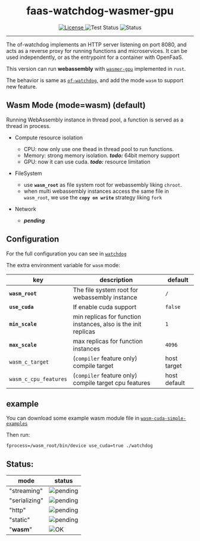 <div style="text-align: center">
	<h1>faas-watchdog-wasmer-gpu</h1>
	<p>
    <a href="https://github.com/yanghaku/faas-watchdog-wasmer-gpu/blob/main/LICENSE">
	    <img src="https://img.shields.io/badge/license-Apache-brightgreen" alt="License">
    </a>
	<img src="https://img.shields.io/badge/test-passing-brightgreen" alt="Test Status">
	<img src="https://img.shields.io/badge/status-developing-brightgreen" alt="Status">
	</p>
</div>
<hr/>

The of-watchdog implements an HTTP server listening on port 8080, and acts as a reverse proxy for running functions and
microservices. It can be used independently, or as the entrypoint for a container with OpenFaaS.

This version can run **webassembly** with [```wasmer-gpu```](https://github.com/yanghaku/wasmer-gpu) implemented
in ```rust```.

The behavior is same as [```of-watchdog```](https://github.com/openfaas/of-watchdog), and add the mode ```wasm``` to
support new feature.

## Wasm Mode (mode=wasm) (default)

Running WebAssembly instance in thread pool, a function is served as a thread in process.

* Compute resource isolation
    * CPU: now only use one thead in thread pool to run functions.
    * Memory: strong memory isolation. ***todo:*** 64bit memory support
    * GPU: now it can use cuda.  ***todo:*** resource limitation

* FileSystem
    * use **```wasm_root```** as file system root for webassembly liking ```chroot```.
    * when multi webassembly instances access the same file in ```wasm_root```,
      we use the **```copy on write```** strategy liking ```fork```

* Network
    * ***pending***

## Configuration

For the full configuration you can see in [```watchdog```](https://github.com/openfaas/of-watchdog#configuration)

The extra environment variable for ```wasm``` mode:

| key                       | description                                                    | default      |
|---------------------------|----------------------------------------------------------------|--------------|
| **```wasm_root```**       | The file system root for webassembly instance                  | ```/```      |
| **```use_cuda```**        | If enable cuda support                                         | ```false```  |
| **```min_scale```**       | min replicas for function instances, also is the init replicas | ```1```      |
| **```max_scale```**       | max replicas for function instances                            | ```4096```   |
| ```wasm_c_target```       | (```compiler``` feature only) compile target                   | host target  |
| ```wasm_c_cpu_features``` | (```compiler``` feature only) compile target cpu features      | host default |

## example

You can download some example wasm module file
in [```wasm-cuda-simple-examples```](https://github.com/yanghaku/wasm-cuda-simple-examples)

Then run:

```shell
fprocess=/wasm_root/bin/device use_cuda=true ./watchdog
```

## Status:

| mode          | status                                                 |
|---------------|--------------------------------------------------------|
| "streaming"   | ![pending](https://img.shields.io/badge/-pending-blue) |
| "serializing" | ![pending](https://img.shields.io/badge/-pending-blue) |
| "http"        | ![pending](https://img.shields.io/badge/-pending-blue) |
| "static"      | ![pending](https://img.shields.io/badge/-pending-blue) |
| "**wasm**"    | ![OK](https://img.shields.io/badge/-OK-brightgreen)    |
